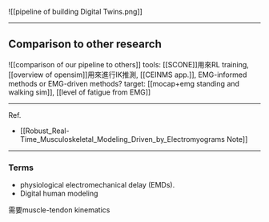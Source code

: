 ![[pipeline of building Digital Twins.png]]

---
## Comparison to other research
![[comparison of our pipeline to others]]
tools: [[SCONE]]用來RL training, [[overview of opensim]]用來進行IK推測, [[CEINMS app.]], EMG-informed methods or EMG-driven methods?
target: [[mocap+emg standing and walking sim]], [[level of fatigue from EMG]]

---
Ref.
- [[Robust_Real-Time_Musculoskeletal_Modeling_Driven_by_Electromyograms Note]]

---
### Terms
- physiological electromechanical delay (EMDs).
- Digital human modeling


需要muscle-tendon kinematics